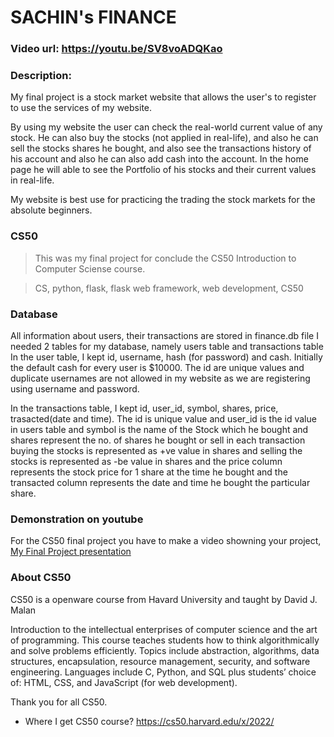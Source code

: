 
# SACHIN's FINANCE

### Video url: https://youtu.be/SV8voADQKao

### Description:

My final project is a stock market website that allows the user's to register to use the services of my website.

By using my website the user can check the real-world current value of any stock.
He can also buy the stocks (not applied in real-life), and also he can sell the stocks shares he bought, and also see the transactions history of his account
and also he can also add cash into the account. In the home page he will able to see the Portfolio of his stocks and their current values in real-life.

My website is best use for practicing the trading the stock markets for the absolute beginners.


### CS50
>This was my final project for conclude the CS50 Introduction to Computer Sciense course.

>CS, python, flask, flask web framework, web development, CS50

### Database


All information about users, their transactions are stored in finance.db file
I needed 2 tables for my database, namely users table and transactions table
In the user table, I kept id, username, hash (for password) and cash.
Initially the default cash for every user is $10000.
The id are unique values and duplicate usernames are not allowed in my website as we are registering using username and password.

In the transactions table, I kept id, user_id, symbol, shares, price, trasacted(date and time).
The id is unique value and user_id is the id value in users table 
and symbol is the name of the Stock which he bought
and shares represent the no. of shares he bought or sell in each transaction
buying the stocks is represented as +ve value in shares and
selling the stocks is represented as -be value in shares
and the price column represents the stock price for 1 share at the time he bought
and the transacted column represents the date and time he bought the particular share.

### Demonstration on youtube
For the CS50 final project you have to make a video showning your project,
[My Final Project presentation](https://youtu.be/SV8voADQKao)


### About CS50
CS50 is a openware course from Havard University and taught by David J. Malan

Introduction to the intellectual enterprises of computer science and the art of programming. This course teaches students how to think algorithmically and solve problems efficiently. Topics include abstraction, algorithms, data structures, encapsulation, resource management, security, and software engineering. Languages include C, Python, and SQL plus students’ choice of: HTML, CSS, and JavaScript (for web development).

Thank you for all CS50.

- Where I get CS50 course?
https://cs50.harvard.edu/x/2022/


